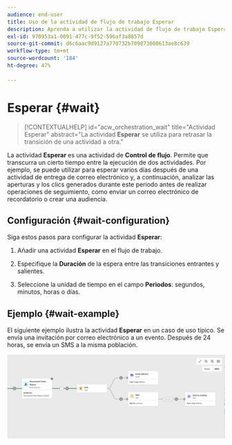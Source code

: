 ```yaml
---
audience: end-user
title: Uso de la actividad de flujo de trabajo Esperar
description: Aprenda a utilizar la actividad de flujo de trabajo Esperar
exl-id: 970953a1-0091-477c-9f52-596af3a8857d
source-git-commit: d6c6aac9d9127a770732b709873008613ae8c639
workflow-type: tm+mt
source-wordcount: '184'
ht-degree: 47%

---
```


# Esperar {#wait}

>[!CONTEXTUALHELP]
>id="acw_orchestration_wait"
>title="Actividad Esperar"
>abstract="La actividad **Esperar** se utiliza para retrasar la transición de una actividad a otra."

La actividad **Esperar** es una actividad de **Control de flujo**. Permite que transcurra un cierto tiempo entre la ejecución de dos actividades. Por ejemplo, se puede utilizar para esperar varios días después de una actividad de entrega de correo electrónico y, a continuación, analizar las aperturas y los clics generados durante este periodo antes de realizar operaciones de seguimiento, como enviar un correo electrónico de recordatorio o crear una audiencia.

## Configuración {#wait-configuration}

Siga estos pasos para configurar la actividad **Esperar**:

1. Añadir una actividad **Esperar** en el flujo de trabajo.

1. Especifique la **Duración** de la espera entre las transiciones entrantes y salientes.

1. Seleccione la unidad de tiempo en el campo **Periodos**: segundos, minutos, horas o días.

## Ejemplo {#wait-example}

El siguiente ejemplo ilustra la actividad **Esperar** en un caso de uso típico. Se envía una invitación por correo electrónico a un evento. Después de 24 horas, se envía un SMS a la misma población.

![Ejemplo de un flujo de trabajo que utiliza la actividad Espera para enviar un SMS 24 horas después de una invitación por correo electrónico.](../assets/workflow-wait-example.png)
